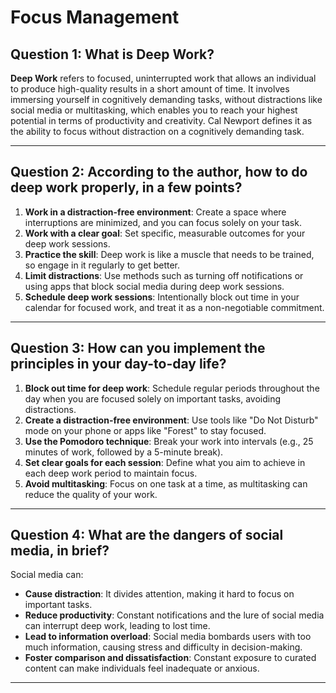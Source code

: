 # Focus Management

## Question 1: What is Deep Work?

**Deep Work** refers to focused, uninterrupted work that allows an individual to produce high-quality results in a short amount of time. It involves immersing yourself in cognitively demanding tasks, without distractions like social media or multitasking, which enables you to reach your highest potential in terms of productivity and creativity. Cal Newport defines it as the ability to focus without distraction on a cognitively demanding task.

---

## Question 2: According to the author, how to do deep work properly, in a few points?

1. **Work in a distraction-free environment**: Create a space where interruptions are minimized, and you can focus solely on your task.
2. **Work with a clear goal**: Set specific, measurable outcomes for your deep work sessions.
3. **Practice the skill**: Deep work is like a muscle that needs to be trained, so engage in it regularly to get better.
4. **Limit distractions**: Use methods such as turning off notifications or using apps that block social media during deep work sessions.
5. **Schedule deep work sessions**: Intentionally block out time in your calendar for focused work, and treat it as a non-negotiable commitment.

---

## Question 3: How can you implement the principles in your day-to-day life?

1. **Block out time for deep work**: Schedule regular periods throughout the day when you are focused solely on important tasks, avoiding distractions.
2. **Create a distraction-free environment**: Use tools like "Do Not Disturb" mode on your phone or apps like "Forest" to stay focused.
3. **Use the Pomodoro technique**: Break your work into intervals (e.g., 25 minutes of work, followed by a 5-minute break).
4. **Set clear goals for each session**: Define what you aim to achieve in each deep work period to maintain focus.
5. **Avoid multitasking**: Focus on one task at a time, as multitasking can reduce the quality of your work.

---

## Question 4: What are the dangers of social media, in brief?

Social media can:

- **Cause distraction**: It divides attention, making it hard to focus on important tasks.
- **Reduce productivity**: Constant notifications and the lure of social media can interrupt deep work, leading to lost time.
- **Lead to information overload**: Social media bombards users with too much information, causing stress and difficulty in decision-making.
- **Foster comparison and dissatisfaction**: Constant exposure to curated content can make individuals feel inadequate or anxious.

---